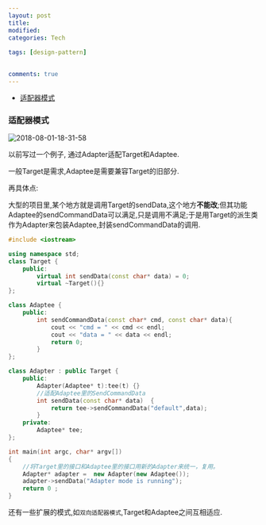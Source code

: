 ```yaml
---
layout: post
title:
modified:
categories: Tech
 
tags: [design-pattern]

  
comments: true
---
```

<!-- TOC -->

- [适配器模式](#适配器模式)

<!-- /TOC -->

### 适配器模式

![2018-08-01-18-31-58](https://images-1257933000.cos.ap-chengdu.myqcloud.com/2018-08-01-18-31-58.png)

以前写过一个例子, 通过Adapter适配Target和Adaptee.

一般Target是需求,Adaptee是需要兼容Target的旧部分.

再具体点:

大型的项目里,某个地方就是调用Target的sendData,这个地方**不能改**;但其功能Adaptee的sendCommandData可以满足,只是调用不满足;于是用Target的派生类作为Adapter来包装Adaptee,封装sendCommandData的调用.


```cpp
#include <iostream>

using namespace std;
class Target {
    public:
        virtual int sendData(const char* data) = 0;
        virtual ~Target(){}
};

class Adaptee {
    public:
        int sendCommandData(const char* cmd, const char* data){
            cout << "cmd = " << cmd << endl;
            cout << "data = " << data << endl;
            return 0;
        }
};

class Adapter : public Target {
    public:
        Adapter(Adaptee* t):tee(t) {}
        //适配Adaptee里的SendCommandData
        int sendData(const char* data)  {
            return tee->sendCommandData("default",data);
        }
    private:
        Adaptee* tee;
};

int main(int argc, char* argv[])
{
    //将Target里的接口和Adaptee里的接口用新的Adapter来统一，复用。
    Adapter* adapter =  new Adapter(new Adaptee());
    adapter->sendData("Adapter mode is running");
    return 0 ;
}
```
还有一些扩展的模式,如`双向适配器模式`,Target和Adaptee之间互相适应.
